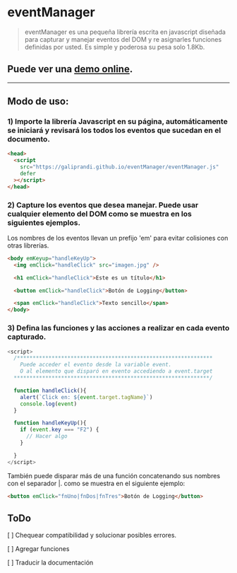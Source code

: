 # eventManager

> eventManager es una pequeña librería escrita en javascript diseñada para capturar y manejar eventos del DOM y re asignarles funciones definidas por usted. Es simple y poderosa su pesa solo 1.8Kb.

## Puede ver una [demo online](https://galiprandi.github.io/eventManager/).

---

## Modo de uso:

### 1) Importe la librería Javascript en su página, automáticamente se iniciará y revisará los todos los eventos que sucedan en el documento.

```html
<head>
  <script
    src="https://galiprandi.github.io/eventManager/eventManager.js"
    defer
  ></script>
</head>
```

### 2) Capture los eventos que desea manejar. Puede usar cualquier elemento del DOM como se muestra en los siguientes ejemplos.

Los nombres de los eventos llevan un prefijo 'em' para evitar colisiones con otras librerías.

```html
<body emKeyup="handleKeyUp">
  <img emClick="handleClick" src="imagen.jpg" />

  <h1 emClick="handleClick">Este es un título</h1>

  <button emClick="handleClick">Botón de Logging</button>

  <span emClick="handleClick">Texto sencillo</span>
</body>
```

### 3) Defina las funciones y las acciones a realizar en cada evento capturado.

```javascript
<script>
  /**************************************************************
    Puede acceder el evento desde la variable event.
    O al elemento que disparó en evento accediendo a event.target
  **************************************************************/

  function handleClick(){
    alert(`Click en: ${event.target.tagName}`)
    console.log(event)
  }

  function handleKeyUp(){
    if (event.key === "F2") {
      // Hacer algo
    }

  }
</script>
```

También puede disparar más de una función concatenando sus nombres con el separador |. como se muestra en el siguiente ejemplo:

```html
<button emClick="fnUno|fnDos|fnTres">Botón de Logging</button>
```

## ToDo

[ ] Chequear compatibilidad y solucionar posibles errores.

[ ] Agregar funciones

[ ] Traducir la documentación
